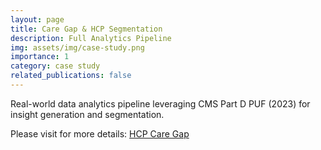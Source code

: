 ```yaml
---
layout: page
title: Care Gap & HCP Segmentation
description: Full Analytics Pipeline
img: assets/img/case-study.png
importance: 1
category: case study
related_publications: false
---
```


Real-world data analytics pipeline leveraging CMS Part D PUF (2023) for insight generation and segmentation.

Please visit for more details: <a href="https://github.com/BrooksErica/hcp-care-gap.git">HCP Care Gap</a>